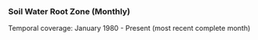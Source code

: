 ### Soil Water Root Zone (Monthly)
Temporal coverage: January 1980 - Present (most recent complete month)
